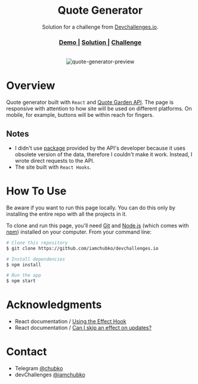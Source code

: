 <h1 align="center">Quote Generator</h1>

<div align="center">
   Solution for a challenge from  <a href="http://devchallenges.io" target="_blank">Devchallenges.io</a>.
</div>

<div align="center">
  <h3>
    <a href="https://devchallprojects.web.app/quote-generator/">
      Demo
    </a>
    <span> | </span>
    <a href="https://devchallenges.io/solutions/sDbwTZYA7cP4lewIGYNM">
      Solution
    </a>
    <span> | </span>
    <a href="https://devchallenges.io/challenges/8Y3J4ucAMQpSnYTwwWW8">
      Challenge
    </a>
  </h3>
</div>
<br>
<div align="center">
  <img src='https://user-images.githubusercontent.com/56153711/110121748-d62e6880-7dcf-11eb-8aff-916c88865679.png' alt='quote-generator-preview'>
</div>

# Overview

Quote generator built with `React` and [Quote Garden API](https://github.com/pprathameshmore/QuoteGarden). The page is responsive with attention to how site will be used on different platforms. On mobile, for example, buttons will be within reach for fingers.

## Notes

 - I didn't use [package](https://github.com/pprathameshmore/QuoteGardenNPM) provided by the API's developer because it uses obsolete version of the data, therefore I couldn't make it work. Instead, I wrote direct requests to the API.
 - The site built with `React Hooks`.

# How To Use

Be aware if you want to run this page locally. You can do this only by installing the entire repo with all the projects in it.

To clone and run this page, you'll need [Git](https://git-scm.com) and [Node.js](https://nodejs.org/en/download/) (which comes with [npm](http://npmjs.com)) installed on your computer. From your command line:

```bash
# Clone this repository
$ git clone https://github.com/iamchubko/devchallenges.io

# Install dependencies
$ npm install

# Run the app
$ npm start
```

# Acknowledgments

- React documentation / [Using the Effect Hook](https://reactjs.org/docs/hooks-effect.html)
- React documentation / [Can I skip an effect on updates?](https://reactjs.org/docs/hooks-faq.html#is-it-safe-to-omit-functions-from-the-list-of-dependencies)

# Contact

- Telegram [@chubko](https://t.me/chubko)
- devChallenges [@iamchubko](https://devchallenges.io/portfolio/iamchubko)

